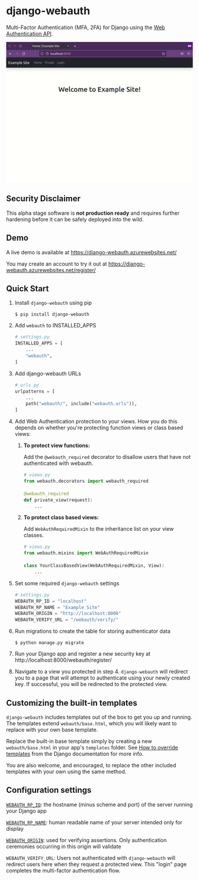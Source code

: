 # django-webauth

Multi-Factor Authentication (MFA, 2FA) for Django using the
[Web Authentication API][api].

![django-webauth demo](https://raw.githubusercontent.com/asnelling/django-webauth/master/demo.gif)

## Security Disclaimer

This alpha stage software is **not production ready** and requires further
hardening before it can be safely deployed into the wild.

## Demo

A live demo is available at https://django-webauth.azurewebsites.net/

You may create an account to try it out at https://django-webauth.azurewebsites.net/register/

## Quick Start

1. Install `django-webauth` using pip

    ```Shell
    $ pip install django-webauth
    ```

2. Add `webauth` to INSTALLED_APPS

    ```Python
    # settings.py
    INSTALLED_APPS = [
        ...
        "webauth",
    ]
    ```

3. Add django-webauth URLs

    ```Python
    # urls.py
    urlpatterns = [
        ...
        path("webauth/", include("webauth.urls")),
    ]
    ```

4. Add Web Authentication protection to your views. How you do this depends on
   whether you're protecting function views or class based views:

    1. **To protect view functions:**

       Add the `@webauth_required` decorator to disallow users that have not
       authenticated with webauth.

       ```Python
       # views.py
       from webauth.decorators import webauth_required

       @webauth_required
       def private_view(request):
           ...
       ```

    2. **To protect class based views:**

       Add `WebAuthRequiredMixin` to the inheritance list on your view classes.

       ```Python
       # views.py
       from webauth.mixins import WebAuthRequiredMixin

       class YourClassBasedView(WebAuthRequiredMixin, View):
           ...
       ```

5. Set some required `django-webauth` settings

    ```Python
    # settings.py
    WEBAUTH_RP_ID = "localhost"
    WEBAUTH_RP_NAME = "Example Site"
    WEBAUTH_ORIGIN = "http://localhost:8000"
    WEBAUTH_VERIFY_URL = "/webauth/verify/"
    ```

6. Run migrations to create the table for storing authenticator data

    ```Shell
    $ python manage.py migrate
    ```

7. Run your Django app and register a new security key at
   http://localhost:8000/webauth/register/

8. Navigate to a view you protected in step 4. `django-webauth` will redirect
   you to a page that will attempt to authenticate using your newly created key.
   If successful, you will be redirected to the protected view.

## Customizing the built-in templates

`django-webauth` includes templates out of the box to get you up and running.
The templates extend `webauth/base.html`, which you will likely want to replace
with your own base template.

Replace the built-in base template simply by creating a new `webauth/base.html`
in your app's `templates` folder. See [How to override templates][templates]
from the Django documentation for more info.

You are also welcome, and encouraged, to replace the other included templates
with your own using the same method.

## Configuration settings

[`WEBAUTH_RP_ID`][rp_id]: the hostname (minus scheme and port) of the server
running your Django app

[`WEBAUTH_RP_NAME`][rp_name]: human readable name of your server intended only
for display

[`WEBAUTH_ORIGIN`][origin]: used for verifying assertions. Only authentication
ceremonies occurring in this origin will validate

`WEBAUTH_VERIFY_URL`: Users not authenticated with `django-webauth` will
redirect users here when they request a protected view. This "login" page
completes the multi-factor authentication flow.

[api]: https://w3c.github.io/webauthn/

[templates]: https://docs.djangoproject.com/en/4.0/howto/overriding-templates/

[rp_id]: https://w3c.github.io/webauthn/#rp-id

[rp_name]: https://w3c.github.io/webauthn/#dom-publickeycredentialentity-name

[origin]: https://w3c.github.io/webauthn/#dom-collectedclientdata-origin
